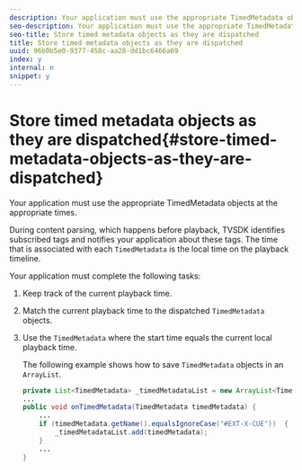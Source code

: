 ```yaml
---
description: Your application must use the appropriate TimedMetadata objects at the appropriate times.
seo-description: Your application must use the appropriate TimedMetadata objects at the appropriate times.
seo-title: Store timed metadata objects as they are dispatched
title: Store timed metadata objects as they are dispatched
uuid: 96b0b5e0-9377-458c-aa28-dd1bc6466a69
index: y
internal: n
snippet: y
---
```


# Store timed metadata objects as they are dispatched{#store-timed-metadata-objects-as-they-are-dispatched}

Your application must use the appropriate TimedMetadata objects at the appropriate times.

 During content parsing, which happens before playback, TVSDK identifies subscribed tags and notifies your application about these tags. The time that is associated with each `TimedMetadata` is the local time on the playback timeline.

Your application must complete the following tasks: 

1. Keep track of the current playback time.
1. Match the current playback time to the dispatched `TimedMetadata` objects.

1. Use the `TimedMetadata` where the start time equals the current local playback time.

   The following example shows how to save `TimedMetadata` objects in an `ArrayList`. 

   ```java
   private List<TimedMetadata> _timedMetadataList = new ArrayList<TimedMetadata>(); 
   ... 
   public void onTimedMetadata(TimedMetadata timedMetadata) { 
       ... 
       if (timedMetadata.getName().equalsIgnoreCase("#EXT-X-CUE"))  { 
           _timedMetadataList.add(timedMetadata); 
       } 
       ... 
   }
   ```

